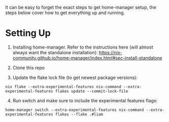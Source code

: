 It can be easy to forget the exact steps to get home-manager setup, the steps below cover how to get everything up and running.

# Setting Up

1. Installing home-manager. Refer to the instructions here (will almost always want the standalone installation): https://nix-community.github.io/home-manager/index.html#sec-install-standalone

2. Clone this repo 

3. Update the flake lock file (to get newest package versions):
```
nix flake --extra-experimental-features nix-command --extra-experimental-features flakes update --commit-lock-file
```

4. Run switch and make sure to include the experimental features flags:
```
home-manager switch --extra-experimental-features nix-command --extra-experimental-features flakes --flake .#liam
```
